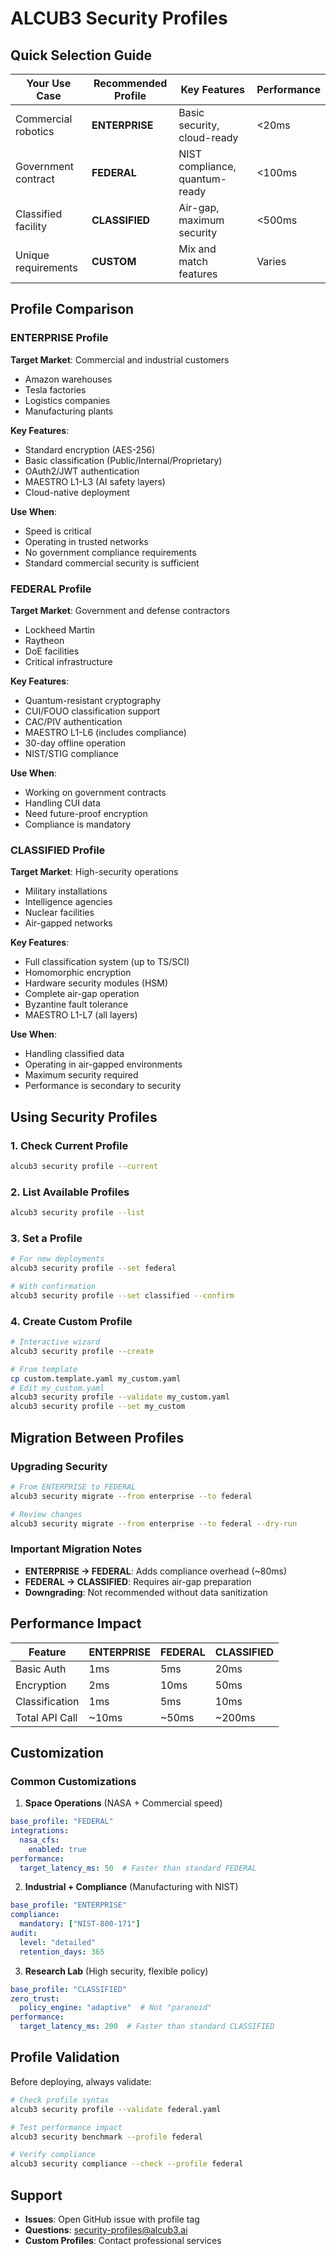 # ALCUB3 Security Profiles

## Quick Selection Guide

| Your Use Case | Recommended Profile | Key Features | Performance |
|---------------|-------------------|--------------|-------------|
| Commercial robotics | **ENTERPRISE** | Basic security, cloud-ready | <20ms |
| Government contract | **FEDERAL** | NIST compliance, quantum-ready | <100ms |
| Classified facility | **CLASSIFIED** | Air-gap, maximum security | <500ms |
| Unique requirements | **CUSTOM** | Mix and match features | Varies |

## Profile Comparison

### ENTERPRISE Profile
**Target Market**: Commercial and industrial customers
- Amazon warehouses
- Tesla factories  
- Logistics companies
- Manufacturing plants

**Key Features**:
- Standard encryption (AES-256)
- Basic classification (Public/Internal/Proprietary)
- OAuth2/JWT authentication
- MAESTRO L1-L3 (AI safety layers)
- Cloud-native deployment

**Use When**:
- Speed is critical
- Operating in trusted networks
- No government compliance requirements
- Standard commercial security is sufficient

### FEDERAL Profile
**Target Market**: Government and defense contractors
- Lockheed Martin
- Raytheon
- DoE facilities
- Critical infrastructure

**Key Features**:
- Quantum-resistant cryptography
- CUI/FOUO classification support
- CAC/PIV authentication
- MAESTRO L1-L6 (includes compliance)
- 30-day offline operation
- NIST/STIG compliance

**Use When**:
- Working on government contracts
- Handling CUI data
- Need future-proof encryption
- Compliance is mandatory

### CLASSIFIED Profile
**Target Market**: High-security operations
- Military installations
- Intelligence agencies
- Nuclear facilities
- Air-gapped networks

**Key Features**:
- Full classification system (up to TS/SCI)
- Homomorphic encryption
- Hardware security modules (HSM)
- Complete air-gap operation
- Byzantine fault tolerance
- MAESTRO L1-L7 (all layers)

**Use When**:
- Handling classified data
- Operating in air-gapped environments
- Maximum security required
- Performance is secondary to security

## Using Security Profiles

### 1. Check Current Profile
```bash
alcub3 security profile --current
```

### 2. List Available Profiles
```bash
alcub3 security profile --list
```

### 3. Set a Profile
```bash
# For new deployments
alcub3 security profile --set federal

# With confirmation
alcub3 security profile --set classified --confirm
```

### 4. Create Custom Profile
```bash
# Interactive wizard
alcub3 security profile --create

# From template
cp custom.template.yaml my_custom.yaml
# Edit my_custom.yaml
alcub3 security profile --validate my_custom.yaml
alcub3 security profile --set my_custom
```

## Migration Between Profiles

### Upgrading Security
```bash
# From ENTERPRISE to FEDERAL
alcub3 security migrate --from enterprise --to federal

# Review changes
alcub3 security migrate --from enterprise --to federal --dry-run
```

### Important Migration Notes
- **ENTERPRISE → FEDERAL**: Adds compliance overhead (~80ms)
- **FEDERAL → CLASSIFIED**: Requires air-gap preparation
- **Downgrading**: Not recommended without data sanitization

## Performance Impact

| Feature | ENTERPRISE | FEDERAL | CLASSIFIED |
|---------|------------|---------|------------|
| Basic Auth | 1ms | 5ms | 20ms |
| Encryption | 2ms | 10ms | 50ms |
| Classification | 1ms | 5ms | 10ms |
| Total API Call | ~10ms | ~50ms | ~200ms |

## Customization

### Common Customizations

1. **Space Operations** (NASA + Commercial speed)
```yaml
base_profile: "FEDERAL"
integrations:
  nasa_cfs:
    enabled: true
performance:
  target_latency_ms: 50  # Faster than standard FEDERAL
```

2. **Industrial + Compliance** (Manufacturing with NIST)
```yaml
base_profile: "ENTERPRISE"
compliance:
  mandatory: ["NIST-800-171"]
audit:
  level: "detailed"
  retention_days: 365
```

3. **Research Lab** (High security, flexible policy)
```yaml
base_profile: "CLASSIFIED"
zero_trust:
  policy_engine: "adaptive"  # Not "paranoid"
performance:
  target_latency_ms: 200  # Faster than standard CLASSIFIED
```

## Profile Validation

Before deploying, always validate:
```bash
# Check profile syntax
alcub3 security profile --validate federal.yaml

# Test performance impact
alcub3 security benchmark --profile federal

# Verify compliance
alcub3 security compliance --check --profile federal
```

## Support

- **Issues**: Open GitHub issue with profile tag
- **Questions**: security-profiles@alcub3.ai
- **Custom Profiles**: Contact professional services